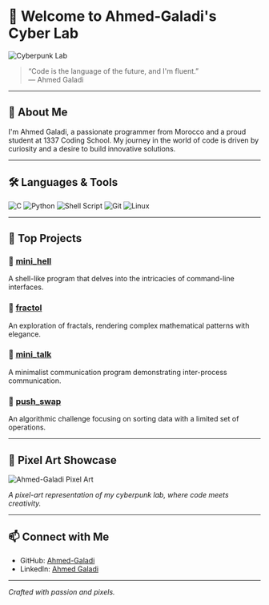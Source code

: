 

# 👾 Welcome to Ahmed-Galadi's Cyber Lab

![Cyberpunk Lab](./assets/cyberpunk_lab.png)

> “Code is the language of the future, and I'm fluent.”  
> — Ahmed Galadi

---

## 🧠 About Me

I'm Ahmed Galadi, a passionate programmer from Morocco and a proud student at 1337 Coding School. My journey in the world of code is driven by curiosity and a desire to build innovative solutions.

---

## 🛠️ Languages & Tools

![C](https://img.shields.io/badge/C-00599C?style=for-the-badge&logo=c&logoColor=white)
![Python](https://img.shields.io/badge/Python-3776AB?style=for-the-badge&logo=python&logoColor=white)
![Shell Script](https://img.shields.io/badge/Shell_Script-121011?style=for-the-badge&logo=gnu-bash&logoColor=white)
![Git](https://img.shields.io/badge/Git-F05032?style=for-the-badge&logo=git&logoColor=white)
![Linux](https://img.shields.io/badge/Linux-FCC624?style=for-the-badge&logo=linux&logoColor=black)

---

## 🚀 Top Projects

### 🧬 [mini_hell](https://github.com/Ahmed-Galadi/mini_hell)
A shell-like program that delves into the intricacies of command-line interfaces.

### 🧠 [fractol](https://github.com/Ahmed-Galadi/fractol)
An exploration of fractals, rendering complex mathematical patterns with elegance.

### 📡 [mini_talk](https://github.com/Ahmed-Galadi/mini_talk)
A minimalist communication program demonstrating inter-process communication.

### 🧩 [push_swap](https://github.com/Ahmed-Galadi/push_swap)
An algorithmic challenge focusing on sorting data with a limited set of operations.

---

## 🎨 Pixel Art Showcase

![Ahmed-Galadi Pixel Art](./assets/ahmed_galadi_pixel_art.png)

*A pixel-art representation of my cyberpunk lab, where code meets creativity.*

---

## 📫 Connect with Me

- GitHub: [Ahmed-Galadi](https://github.com/Ahmed-Galadi)
- LinkedIn: [Ahmed Galadi](https://ma.linkedin.com/in/ahmed-galadi-59a104215)

---

*Crafted with passion and pixels.*

